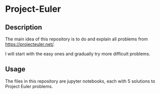 # Project-Euler

## Description

The main idea of this repository is to do and explain all problems from https://projecteuler.net/.

I will start with the easy ones and gradually try more difficult problems.

## Usage

The files in this repository are jupyter notebooks, each with 5 solutions to Project Euler problems. 
